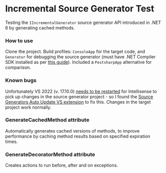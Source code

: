 # Incremental Source Generator Test

Testing the `IIncrementalGenerator` source generator API introduced in .NET 6 by generating cached methods.

### How to use

Clone the project. Build profiles: `ConsoleApp` for the target code, and `Generator` for debugging the source generator (must have .NET Compiler SDK installed as per [this guide](https://github.com/JoanComasFdz/dotnet-how-to-debug-source-generator-vs2022)). Included a `PostsharpApp` alternative for comparison.

### Known bugs

Unfortunately VS 2022 (v. 17.10.0) [needs to be restarted](https://github.com/dotnet/roslyn/issues/50451) for Intellisense to pick up changes in the source generator project - so I found the [Source Generators Auto Update VS extension](https://marketplace.visualstudio.com/items?itemName=AlexanderGayko.AutoUpdateAssemblyName&ssr=false#review-details) to fix this. Changes in the target project work normally.

### GenerateCachedMethod attribute

Automatically generates cached versions of methods, to improve performance by caching method results based on specified expiration times.

### GenerateDecoratorMethod attribute

Creates actions to run before, after and on exceptions.